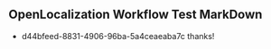 ## OpenLocalization Workflow Test MarkDown
* d44bfeed-8831-4906-96ba-5a4ceaeaba7c thanks!

<!--HONumber=Sep16_HO1-->



